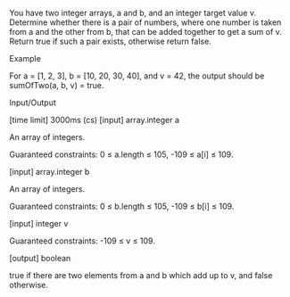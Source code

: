 You have two integer arrays, a and b, and an integer target value v. Determine whether there is a pair of numbers, where one number is taken from a and the other from b, that can be added together to get a sum of v. Return true if such a pair exists, otherwise return false.

Example

For a = [1, 2, 3], b = [10, 20, 30, 40], and v = 42, the output should be
sumOfTwo(a, b, v) = true.

Input/Output

[time limit] 3000ms (cs)
[input] array.integer a

An array of integers.

Guaranteed constraints:
0 ≤ a.length ≤ 105,
-109 ≤ a[i] ≤ 109.

[input] array.integer b

An array of integers.

Guaranteed constraints:
0 ≤ b.length ≤ 105,
-109 ≤ b[i] ≤ 109.

[input] integer v

Guaranteed constraints:
-109 ≤ v ≤ 109.

[output] boolean

true if there are two elements from a and b which add up to v, and false otherwise.
